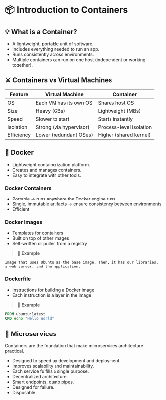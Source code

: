 # 📦 Introduction to Containers

## 💡 What is a Container?

- A lightweight, portable unit of software.
- Includes everything needed to run an app.
- Runs consistently across environments.
- Multiple containers can run on one host (independent or working together).

## ⚔️ Containers vs Virtual Machines

| Feature    | Virtual Machine         | Container               |
| ---------- | ----------------------- | ----------------------- |
| OS         | Each VM has its own OS  | Shares host OS          |
| Size       | Heavy (GBs)             | Lightweight (MBs)       |
| Speed      | Slower to start         | Starts instantly        |
| Isolation  | Strong (via hypervisor) | Process-level isolation |
| Efficiency | Lower (redundant OSes)  | Higher (shared kernel)  |

## 🐳 Docker

- Lightweight containerization platform.
- Creates and manages containers.
- Easy to integrate with other tools.

### Docker Containers

- Portable → runs anywhere the Docker engine runs
- Single, immutable artifacts → ensure consistency between environments
- Efficient

### Docker Images

- Templates for containers
- Built on top of other images
- Self-written or pulled from a registry

> 🧩 **Example**

```
Image that uses Ubuntu as the base image. Then, it has our libraries, a web server, and the application.
```

### Dockerfile

- Instructions for building a Docker image
- Each instruction is a layer in the image

> 🧩 **Example**

```dockerfile
FROM ubuntu:latest
CMD echo "Hello World"
```

## 🔬 Microservices

Containers are the foundation that make microservices architecture practical.

- Designed to speed up development and deployment.
- Improves scalability and maintainability.
- Each service fulfills a single purpose.
- Decentralized architecture.
- Smart endpoints, dumb pipes.
- Designed for failure.
- Disposable.
